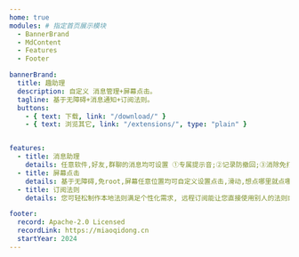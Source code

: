 ```yaml
---
home: true
modules: # 指定首页展示模块
  - BannerBrand
  - MdContent
  - Features
  - Footer

bannerBrand:
  title: 趣助理
  description: 自定义 消息管理+屏幕点击。
  tagline: 基于无障碍+消息通知+订阅法则。
  buttons:
    - { text: 下载, link: "/download/" }
    - { text: 浏览其它, link: "/extensions/", type: "plain" }


features:
  - title: 消息助理
    details: 任意软件,好友,群聊的消息均可设置 ①专属提示音;②记录防撤回;③消除免打扰。
  - title: 屏幕点击
    details: 基于无障碍,免root,屏幕任意位置均可自定义设置点击,滑动,想点哪里就点哪里.So Easy。
  - title: 订阅法则
    details: 您可轻松制作本地法则满足个性化需求, 远程订阅能让您直接使用别人的法则或自己备份的法则。

footer:
  record: Apache-2.0 Licensed
  recordLink: https://miaoqidong.cn
  startYear: 2024
---
```


<!-- ---


  socialLinks:
    - { icon: "LogoGithub", link: "https://github.com/miaoqidong/quzhuli" }
    - { icon: "Telegram", link: "https://t.me/quzhuli" }


home: true
meta:
  - name: keywords
    content: 趣助理, quzhuli, Animation, Android app
lang: zh_CN
heroImage: /icons/FAVICON-RAW.png
heroHeight: 140
actions:
  - text: 下载趣助理 →
    link: /download/
    type: primary
  - text: 扩展列表
    link: /extensions/
    type: secondary
features:
  - title: 插件化
    details: 系统的插件化框架，通过安装插件来获取更多的源。
  - title: 追番
    details: 每次打开趣助理，你都可以接收到来自多个番剧源的番剧更新提示。
  - title: 自定义
    details: 趣助理具有相当多的主题选项，也可以跟随系统自动设置暗黑模式。
footer: Apache-2.0 Licensed | Copyright © 2022-present miaoqidong.cn
--- -->
